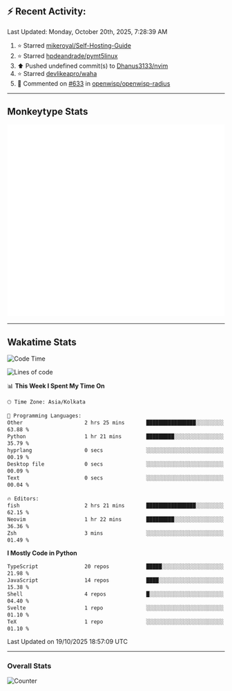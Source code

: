 ## :zap: Recent Activity:
<!--RECENT_ACTIVITY:last_update-->
Last Updated: Monday, October 20th, 2025, 7:28:39 AM
<!--RECENT_ACTIVITY:last_update_end-->
<!--RECENT_ACTIVITY:start-->
1. ⭐ Starred [mikeroyal/Self-Hosting-Guide](https://github.com/mikeroyal/Self-Hosting-Guide)<br>
2. ⭐ Starred [hpdeandrade/pymt5linux](https://github.com/hpdeandrade/pymt5linux)<br>
3. ⬆️ Pushed undefined commit(s) to [Dhanus3133/nvim](https://github.com/Dhanus3133/nvim)<br>
4. ⭐ Starred [devlikeapro/waha](https://github.com/devlikeapro/waha)<br>
5. 💬 Commented on [#633](https://github.com/openwisp/openwisp-radius/issues/633#issuecomment-3381398878) in [openwisp/openwisp-radius](https://github.com/openwisp/openwisp-radius)<br>
<!--RECENT_ACTIVITY:end-->

---

## Monkeytype Stats
<a href="https://monkeytype.com/profile/dhanus">
  <img src="https://raw.githubusercontent.com/Dhanus3133/Dhanus3133/monkeytype/monkeytype-lb.svg" alt="Monkeytype Profile" />
</a>

---

## Wakatime Stats
<!--START_SECTION:waka-->
![Code Time](http://img.shields.io/badge/Code%20Time-3%2C125%20hrs%2031%20mins-blue)

![Lines of code](https://img.shields.io/badge/From%20Hello%20World%20I%27ve%20Written-5.0%20million%20lines%20of%20code-blue)

📊 **This Week I Spent My Time On** 

```text
🕑︎ Time Zone: Asia/Kolkata

💬 Programming Languages: 
Other                    2 hrs 25 mins       ████████████████░░░░░░░░░   63.88 % 
Python                   1 hr 21 mins        █████████░░░░░░░░░░░░░░░░   35.79 % 
hyprlang                 0 secs              ░░░░░░░░░░░░░░░░░░░░░░░░░   00.19 % 
Desktop file             0 secs              ░░░░░░░░░░░░░░░░░░░░░░░░░   00.09 % 
Text                     0 secs              ░░░░░░░░░░░░░░░░░░░░░░░░░   00.04 % 

🔥 Editors: 
fish                     2 hrs 21 mins       ████████████████░░░░░░░░░   62.15 % 
Neovim                   1 hr 22 mins        █████████░░░░░░░░░░░░░░░░   36.36 % 
Zsh                      3 mins              ░░░░░░░░░░░░░░░░░░░░░░░░░   01.49 % 
```

**I Mostly Code in Python** 

```text
TypeScript               20 repos            █████░░░░░░░░░░░░░░░░░░░░   21.98 % 
JavaScript               14 repos            ████░░░░░░░░░░░░░░░░░░░░░   15.38 % 
Shell                    4 repos             █░░░░░░░░░░░░░░░░░░░░░░░░   04.40 % 
Svelte                   1 repo              ░░░░░░░░░░░░░░░░░░░░░░░░░   01.10 % 
TeX                      1 repo              ░░░░░░░░░░░░░░░░░░░░░░░░░   01.10 % 
```




 Last Updated on 19/10/2025 18:57:09 UTC
<!--END_SECTION:waka-->
---

### Overall Stats

<img src="https://moe-counter.glitch.me/get/@Dhanus3133?theme=asoul" alt="Counter" />
